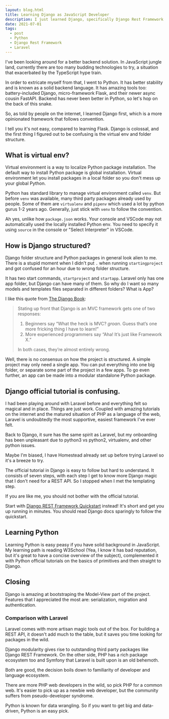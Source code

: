 ```yaml
---
layout: blog.html
title: Learning Django as JavaScript Developer
description: I just learned Django, specifically Django Rest Framework. I also made comparison with Laravel. Here are my 2 cents.
date: 2021-07-01
tags:
  - post
  - Python
  - Django Rest Framework
  - Laravel
---
```


I've been looking around for a better backend solution. In JavaScript jungle land, currently there are too many budding technologies to try, a situation that exacerbated by the TypeScript hype train.

In order to extricate myself from that, I went to Python. It has better stability and is known as a solid backend language. It has amazing tools too: battery-included Django, micro-framework Flask, and their newer async cousin FastAPI. Backend has never been better in Python, so let's hop on the back of this snake.

So, as told by people on the internet, I learned Django first, which is a more opinionated framework that follows convention.

I tell you it's not easy, compared to learning Flask. Django is colossal, and the first thing I figured out to be confusing is the virtual env and folder structure.

## What is virtual env?

Virtual environment is a way to localize Python package installation. The default way to install Python package is global installation. Virtual environment let you install packages in a local folder so you don't mess up your global Python.

Python has standard library to manage virtual environment called `venv`. But before `venv` was available, many third party packages already used by people. Some of them are `virtualenv` and `pipenv` which used a lot by python gurus 1-2 years ago. Generally, just stick with `venv` to follow the convention.

Ah yes, unlike how `package.json` works. Your console and VSCode may not automatically used the locally installed Python env. You need to specify it using `source` in the console or "Select Interpreter" in VSCode.

## How is Django structured?

Django folder structure and Python packages in general look alien to me. There is a stupid moment when I didn't put `.` when running `startingproject` and got confused for an hour due to wrong folder structure.

It has two start commands, `startproject` and `startapp`. Laravel only has one app folder, but Django can have many of them. So why do I want so many models and templates files separated in different folders? What is App?

I like this quote from [The Django Book](https://djangobook.com/mdj2-django-structure/):

> Stating up front that Django is an MVC framework gets one of two responses:
>
> 1. Beginners say “What the heck is MVC? _groan_. Guess that’s one more fricking thing I have to learn!”
> 2. More experienced programmers say “Aha! It’s just like Framework X.”
>
> In both cases, they’re almost entirely wrong.

Well, there is no consensus on how the project is structured. A simple project may only need a single app. You can put everything into one big folder, or separate some part of the project in a few apps. To go even further, an app can be made into a modular standalone Python package.

## Django official tutorial is confusing.

I had been playing around with Laravel before and everything felt so magical and in place. Things are just work. Coupled with amazing tutorials on the internet and the matured situation of PHP as a language of the web, Laravel is undoubtedly the most supportive, easiest framework I've ever felt.

Back to Django, it sure has the same spirit as Laravel, but my onboarding has been unpleasant due to python3 vs python2, virtualenv, and other python issues.

Maybe I'm biased, I have Homestead already set up before trying Laravel so it's a breeze to try.

The official tutorial in Django is easy to follow but hard to understand. It consists of seven steps, with each step I get to know more Django magic that I don't need for a REST API. So I stopped when I met the templating step.

If you are like me, you should not bother with the official tutorial.

Start with [Django REST Framework Quickstart](https://www.django-rest-framework.org/tutorial/quickstart/) instead! It's short and get you up running in minutes. You should read Django docs sparingly to follow the quickstart.

## Learning Python

Learning Python is easy peasy if you have solid background in JavaScript. My learning path is reading W3School (Yea, I know it has bad reputation, but it's great to have a concise overview of the subject), complemented it with Python official tutorials on the basics of primitives and then straight to Django.

## Closing

Django is amazing at bootstraping the Model-View part of the project. Features that I appreciated the most are: serialization, migration and authentication.

### Comparison with Laravel

Laravel comes with more artisan magic tools out of the box. For building a REST API, it doesn't add much to the table, but it saves you time looking for packages in the wild.

Django modularity gives rise to outstanding third party packages like Django REST Framework. On the other side, PHP has a rich package ecosystem too and Symfony that Laravel is built upon is an old behemoth.

Both are good, the decision boils down to familiarity of developer and language ecosystem. 

There are more PHP web developers in the wild, so pick PHP for a common web. It's easier to pick up as a newbie web developer, but the community suffers from pseudo-developer syndrome.

Python is known for data wrangling. So if you want to get big and data-driven, Python is an easy pick.
